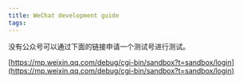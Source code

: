 ```yaml
---
title: WeChat development guide
tags:
---
```


没有公众号可以通过下面的链接申请一个测试号进行测试。

[https://mp.weixin.qq.com/debug/cgi-bin/sandbox?t=sandbox/login](https://mp.weixin.qq.com/debug/cgi-bin/sandbox?t=sandbox/login)